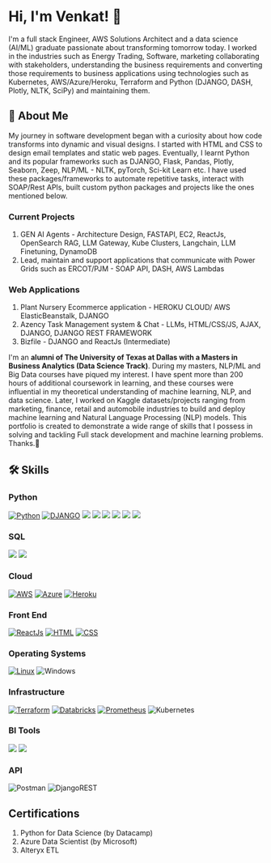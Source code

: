 # Hi, I'm Venkat! 👋
I'm a full stack Engineer, AWS Solutions Architect and a data science (AI/ML) graduate passionate about transforming tomorrow today. I worked in the industries such as Energy Trading, Software, marketing collaborating with stakeholders, understanding the business requirements and converting those requirements to business applications using technologies such as Kubernetes, AWS/Azure/Heroku, Terraform and Python (DJANGO, DASH, Plotly, NLTK, SciPy) and maintaining them.


## 🚀 About Me
My journey in software development began with a curiosity about how code transforms into dynamic and visual designs. I started with HTML and CSS to design email templates and static web pages. Eventually, I learnt Python and its popular frameworks such as DJANGO, Flask, Pandas, Plotly, Seaborn, Zeep, NLP/ML - NLTK, pyTorch, Sci-kit Learn etc. I have used these packages/frameworks to automate repetitive tasks, interact with SOAP/Rest APIs, built custom python packages and projects like the ones mentioned below. 

### Current Projects
1. GEN AI Agents - Architecture Design, FASTAPI, EC2, ReactJs, OpenSearch RAG, LLM Gateway, Kube Clusters, Langchain, LLM Finetuning, DynamoDB
2. Lead, maintain and support applications that communicate with Power Grids such as ERCOT/PJM - SOAP API, DASH, AWS Lambdas

### Web Applications
1. Plant Nursery Ecommerce application  - HEROKU CLOUD/ AWS ElasticBeanstalk, DJANGO
2. Azency Task Management system & Chat - LLMs, HTML/CSS/JS, AJAX, DJANGO, DJANGO REST FRAMEWORK
3. Bizfile - DJANGO and ReactJs (Intermediate)

I'm an **alumni of The University of Texas at Dallas with a Masters in Business Analytics (Data Science Track)**. During my masters, NLP/ML and Big Data courses have piqued my interest. I have spent more than 200 hours of additional coursework in learning, and these courses were influential in my theoretical understanding of machine learning, NLP, and data science. Later, I worked on Kaggle datasets/projects ranging from marketing, finance, retail and automobile industries to build and deploy machine learning and Natural Language Processing (NLP) models. This portfolio is created to demonstrate a wide range of skills that I possess in solving and tackling Full stack development and machine learning problems. Thanks.🙂


## 🛠 Skills
### Python
[![Python](https://img.shields.io/badge/Python-FFD43B?style=for-the-badge&logo=python&logoColor=darkgreen)](https://www.python.org)
[![DJANGO](https://img.shields.io/badge/Django-092E20?style=for-the-badge&logo=django&logoColor=green)](https://www.djangoproject.com/)
[![](https://img.shields.io/badge/Plotly-239120?style=for-the-badge&logo=plotly&logoColor=white)](https://plotly.com)
[![](https://img.shields.io/badge/PyTorch-EE4C2C?style=for-the-badge&logo=PyTorch&logoColor=white)](https://pytorch.org)
[![](https://img.shields.io/badge/MongoDB-4EA94B?style=for-the-badge&logo=mongodb&logoColor=white)](https://www.mongodb.com/)
[![](https://img.shields.io/badge/conda-342B029.svg?&style=for-the-badge&logo=anaconda&logoColor=white)](https://www.anaconda.com)
[![](https://img.shields.io/badge/Colab-F9AB00?style=for-the-badge&logo=googlecolab&color=525252)](https://colab.research.google.com)
[![](https://img.shields.io/badge/Flask-000000?style=for-the-badge&logo=flask&logoColor=white)](https://flask.palletsprojects.com/en/3.0.x/)

### SQL
[![](https://img.shields.io/badge/MySQL-00000F?style=for-the-badge&logo=mysql&logoColor=white)](https://www.mysql.com)
[![](https://img.shields.io/badge/SQLite-07405E?style=for-the-badge&logo=sqlite&logoColor=white)](https://www.sqlite.org/index.html)


### Cloud
[![AWS](https://img.shields.io/badge/Amazon_AWS-232F3E?style=for-the-badge&logo=amazon-aws&logoColor=white)](https://aws.com/)
[![Azure](https://img.shields.io/badge/Microsoft_Azure-0089D6?style=for-the-badge&logo=microsoft-azure&logoColor=white)](https://azure.com/)
[![Heroku](https://img.shields.io/badge/Heroku-430098?style=for-the-badge&logo=heroku&logoColor=white)](heroku.com)

### Front End
[![ReactJs](https://img.shields.io/badge/-ReactJs-61DAFB?logo=react&logoColor=white&style=for-the-badge)](https://react.dev/)
[![HTML](https://img.shields.io/badge/HTML5-E34F26?style=for-the-badge&logo=html5&logoColor=white)]()
[![CSS](https://img.shields.io/badge/CSS3-1572B6?style=for-the-badge&logo=css3&logoColor=white)]()

### Operating Systems
[![Linux](https://img.shields.io/badge/Linux-FCC624?style=for-the-badge&logo=linux&logoColor=black)](https://linux.com/)
![Windows](https://img.shields.io/badge/Windows-0078D6?style=for-the-badge&logo=windows&logoColor=white)

### Infrastructure
[![Terraform](https://img.shields.io/badge/terraform-7B42BC?logo=terraform&logoColor=white&style=for-the-badge)]()
[![Databricks](https://img.shields.io/badge/Databricks-FF3621?style=for-the-badge&logo=Databricks&logoColor=white)]()
[![Prometheus](https://img.shields.io/badge/-Prometheus-333333?style=flat&logo=prometheus)]()
![Kubernetes](https://img.shields.io/badge/kubernetes-%23326ce5.svg?style=for-the-badge&logo=kubernetes&logoColor=white)

### BI Tools
[![](https://img.shields.io/badge/Tableau-E97627?style=for-the-badge&logo=Tableau&logoColor=white)](https://www.tableau.com)
[![](https://img.shields.io/badge/Grafana-F2F4F9?style=for-the-badge&logo=grafana&logoColor=orange&labelColor=F2F4F9)](https://grafana.com)

### API
![Postman](https://img.shields.io/badge/Postman-FF6C37?style=for-the-badge&logo=postman&logoColor=white)
![DjangoREST](https://img.shields.io/badge/DJANGO-REST-ff1709?style=for-the-badge&logo=django&logoColor=white&color=ff1709&labelColor=gray)

## Certifications
1. Python for Data Science (by Datacamp)
2. Azure Data Scientist (by Microsoft)
3. Alteryx ETL
